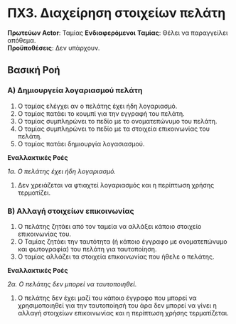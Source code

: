 # ΠΧ3. Διαχείρηση στοιχείων πελάτη

**Πρωτεύων Actor**: Ταμίας
**Ενδιαφερόμενοι**
**Ταμίας**: Θέλει να παραγγείλει απόθεμα.   
**Προϋποθέσεις**: Δεν υπάρχουν.

## Βασική Ροή

### Α) Δημιουργεία λογαριασμού πελάτη

1. Ο ταμίας ελέγχει αν ο πελάτης έχει ήδη λογαριασμό.
2. Ο ταμίας πατάει το κουμπί για την εγγραφή του πελάτη.
3. Ο ταμίας συμπληρώνει το πεδίο με το ονοματεπώνυμο του πελάτη.
4. Ο ταμίας συμπληρώνει το πεδίο με τα στοιχεία επικοινωνίας του πελάτη.
5. Ο ταμίας πατάει δημιουργία λογασιασμού.

**Εναλλακτικές Ροές**

*1α. Ο πελάτης έχει ήδη λογαριασμό.*
1. Δεν χρειάζεται να φτιαχτεί λογαριασμός και η περίπτωση χρήσης τερματίζει.

### Β) Αλλαγή στοιχείων επικοινωνίας

1. Ο πελάτης ζητάει από τον ταμεία να αλλάξει κάποιο στοιχείο επικοινωνίας του.
2. Ο Ταμίας ζητάει την ταυτότητα (ή κάποιο έγγραφο με ονοματεπώνυμο και φωτογραφία) του πελάτη για ταυτοποίηση.
3. Ο ταμίας αλλάζει τα  στοιχεία επικοινωνίας που ήθελε ο πελάτης.

**Εναλλακτικές Ροές**

*2α. Ο πελάτης δεν μπορεί να ταυτοποιηθεί.*
1. Ο πελάτης δεν έχει μαζί του κάποιο έγγραφο που μπορεί να χρησιμοποιηθεί για την ταυτοποίησή του
   άρα δεν μπορεί να γίνει η αλλαγή στοιχείων επικοινωνίας και η περίπτωση χρήσης τερματίζεται.
